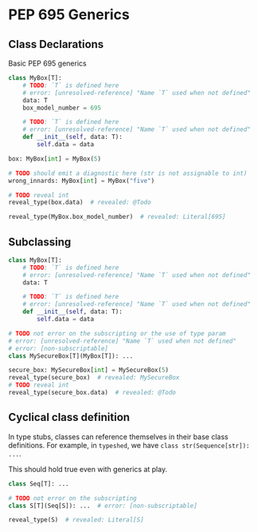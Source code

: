 # PEP 695 Generics

## Class Declarations

Basic PEP 695 generics

```py
class MyBox[T]:
    # TODO: `T` is defined here
    # error: [unresolved-reference] "Name `T` used when not defined"
    data: T
    box_model_number = 695

    # TODO: `T` is defined here
    # error: [unresolved-reference] "Name `T` used when not defined"
    def __init__(self, data: T):
        self.data = data

box: MyBox[int] = MyBox(5)

# TODO should emit a diagnostic here (str is not assignable to int)
wrong_innards: MyBox[int] = MyBox("five")

# TODO reveal int
reveal_type(box.data)  # revealed: @Todo

reveal_type(MyBox.box_model_number)  # revealed: Literal[695]
```

## Subclassing

```py
class MyBox[T]:
    # TODO: `T` is defined here
    # error: [unresolved-reference] "Name `T` used when not defined"
    data: T

    # TODO: `T` is defined here
    # error: [unresolved-reference] "Name `T` used when not defined"
    def __init__(self, data: T):
        self.data = data

# TODO not error on the subscripting or the use of type param
# error: [unresolved-reference] "Name `T` used when not defined"
# error: [non-subscriptable]
class MySecureBox[T](MyBox[T]): ...

secure_box: MySecureBox[int] = MySecureBox(5)
reveal_type(secure_box)  # revealed: MySecureBox
# TODO reveal int
reveal_type(secure_box.data)  # revealed: @Todo
```

## Cyclical class definition

In type stubs, classes can reference themselves in their base class definitions. For example, in
`typeshed`, we have `class str(Sequence[str]): ...`.

This should hold true even with generics at play.

```py path=a.pyi
class Seq[T]: ...

# TODO not error on the subscripting
class S[T](Seq[S]): ...  # error: [non-subscriptable]

reveal_type(S)  # revealed: Literal[S]
```

